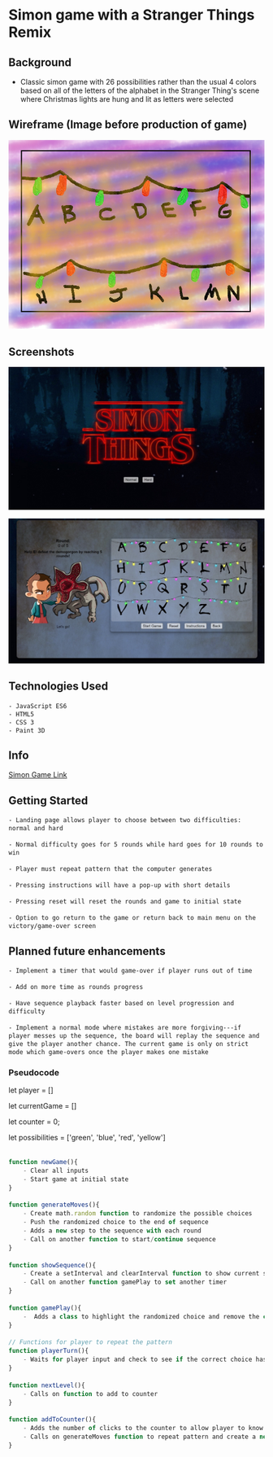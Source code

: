 # Simon game with a Stranger Things Remix

## Background

- Classic simon game with 26 possibilities rather than the usual 4 colors based on all of the letters of the alphabet in the Stranger Thing's scene where Christmas lights are hung and lit as letters were selected

## Wireframe (Image before production of game)

![Quick sketch of game](/images/quicksketch.png)

## Screenshots

![Landing page screenshot](/images/landingpage.jpg)

![Game page screenshot](/images/gamepage.jpg)

## Technologies Used

    - JavaScript ES6
    - HTML5
    - CSS 3
    - Paint 3D

## Info

[Simon Game Link](https://qrstuvy.github.io/simon-things/)

## Getting Started

    - Landing page allows player to choose between two difficulties: normal and hard

    - Normal difficulty goes for 5 rounds while hard goes for 10 rounds to win

    - Player must repeat pattern that the computer generates

    - Pressing instructions will have a pop-up with short details

    - Pressing reset will reset the rounds and game to initial state

    - Option to go return to the game or return back to main menu on the victory/game-over screen

## Planned future enhancements

    - Implement a timer that would game-over if player runs out of time

    - Add on more time as rounds progress

    - Have sequence playback faster based on level progression and difficulty

    - Implement a normal mode where mistakes are more forgiving---if player messes up the sequence, the board will replay the sequence and give the player another chance. The current game is only on strict mode which game-overs once the player makes one mistake


### Pseudocode

<!-- Player, and currentGame sequence. Counter keeps track of the clicks -->
let player = []

let currentGame = []

let counter = 0;

let possibilities = ['green', 'blue', 'red', 'yellow']

<!-- Functions when CPU is creating a new item to the sequence -->
```js

function newGame(){
    - Clear all inputs
    - Start game at initial state
}

function generateMoves(){
    - Create math.random function to randomize the possible choices
    - Push the randomized choice to the end of sequence
    - Adds a new step to the sequence with each round
    - Call on another function to start/continue sequence
}

function showSequence(){
    - Create a setInterval and clearInterval function to show current sequence
    - Call on another function gamePlay to set another timer
}

function gamePlay(){
    -  Adds a class to highlight the randomized choice and remove the class after some time
}

// Functions for player to repeat the pattern
function playerTurn(){
    - Waits for player input and check to see if the correct choice has been clicked
}

function nextLevel(){
    - Calls on function to add to counter
}

function addToCounter(){
    - Adds the number of clicks to the counter to allow player to know what round they are on
    - Calls on generateMoves function to repeat pattern and create a new move at the end
}
